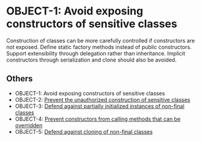 # OBJECT-1: Avoid exposing constructors of sensitive classes
Construction of classes can be more carefully controlled if constructors are not exposed. Define static factory methods instead of public constructors. Support extensibility through delegation rather than inheritance. Implicit constructors through serialization and clone should also be avoided.

## Others
 - OBJECT-1: Avoid exposing constructors of sensitive classes
 - OBJECT-2: [Prevent the unauthorized construction of sensitive classes](../g72)
 - OBJECT-3: [Defend against partially initialized instances of non-final classes](../g73)
 - OBJECT-4: [Prevent constructors from calling methods that can be overridden](../g74) 
 - OBJECT-5: [Defend against cloning of non-final classes](../g75)
